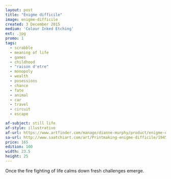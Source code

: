```yaml
---
layout: post
title: "Énigme difficile"
image: enigme-difficile
created: 3 December 2015
medium: 'Colour Inked Etching'
ext: .jpg
promo: 1
tags:
  - scrabble
  - meaning of life
  - games
  - childhood
  - "raison d'etre"
  - monopoly
  - wealth
  - posessions
  - chance
  - fate
  - animal
  - car
  - travel
  - circuit
  - escape

af-subject: still life
af-style: illustrative
af-url: https://www.artfinder.com/manage/dianne-murphy/product/enigme-difficile/
sa-url: http://www.saatchiart.com/art/Printmaking-enigme-difficile/19454/2732060/view
price: 165
edition: 100
width: 23.5
height: 25
---
```


Once the fire fighting of life calms down fresh challenges emerge.
